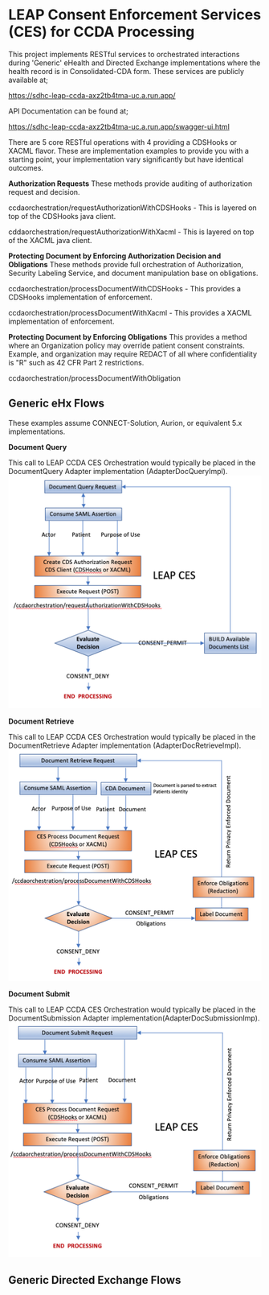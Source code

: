 # LEAP Consent Enforcement Services (CES) for CCDA Processing 

This project implements RESTful services to orchestrated interactions during 'Generic' eHealth and Directed 
Exchange implementations where the health record is in Consolidated-CDA form.  These services are publicly available at;

https://sdhc-leap-ccda-axz2tb4tma-uc.a.run.app/

API Documentation can be found at; 

https://sdhc-leap-ccda-axz2tb4tma-uc.a.run.app/swagger-ui.html

There are 5 core RESTful operations with 4 providing a CDSHooks or XACML flavor. These are implementation examples 
to provide you with a starting point, your implementation vary significantly but have identical outcomes.

**Authorization Requests**
These methods provide auditing of authorization request and decision.

ccdaorchestration/requestAuthorizationWithCDSHooks - This is layered on top of the CDSHooks java client.

cddaorchestration/requestAuthorizationWithXacml - This is layered on top of the XACML java client.

 **Protecting Document by Enforcing Authorization Decision and Obligations**
 These methods provide full orchestration of Authorization, Security Labeling Service, and document manipulation base on 
 obligations.
 
 ccdaorchestration/processDocumentWithCDSHooks - This provides a CDSHooks implementation of enforcement.
 
 ccdaorchestration/processDocumentWithXacml - This provides a XACML implementation of enforcement.
 
 **Protecting Document by Enforcing Obligations**
 This provides a method where an Organization policy may override patient consent constraints.  Example, 
 and organization may require REDACT of all where confidentiality is "R" such as 42 CFR Part 2 restrictions.
 
 ccdaorchestration/processDocumentWithObligation


## Generic eHx Flows
These examples assume CONNECT-Solution, Aurion, or equivalent 5.x implementations.

**Document Query**

This call to LEAP CCDA CES Orchestration would typically be placed in the DocumentQuery Adapter implementation (AdapterDocQueryImpl).
![Document Query](./src/main/resources/images/GenericDocQuery.png?raw=true)

**Document Retrieve**

This call to LEAP CCDA CES Orchestration would typically be placed in the DocumentRetrieve Adapter implementation (AdapterDocRetrieveImpl).
![Document Retrieve](./src/main/resources/images/GenericDocRetrieve.png?raw=true)

**Document Submit**

This call to LEAP CCDA CES Orchestration would typically be placed in the DocumentSubmission Adapter implementation(AdapterDocSubmissionImp).
![Document Submit](./src/main/resources/images/GenericDocSubmit.png?raw=true)




## Generic Directed Exchange Flows
 

